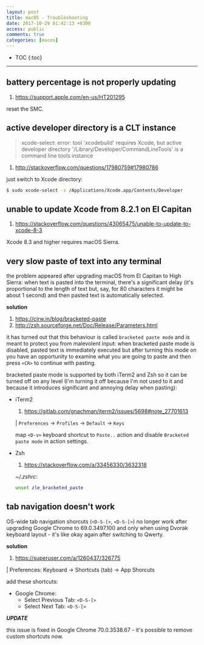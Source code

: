 ```yaml
---
layout: post
title: macOS - Troubleshooting
date: 2017-10-29 01:42:13 +0300
access: public
comments: true
categories: [macos]
---
```


<!-- more -->

* TOC
{:toc}
<hr>

battery percentage is not properly updating
-------------------------------------------

1. <https://support.apple.com/en-us/HT201295>

reset the SMC.

active developer directory is a CLT instance
--------------------------------------------

> xcode-select: error: tool 'xcodebuild' requires Xcode, but active developer
> directory '/Library/Developer/CommandLineTools' is a command line tools instance

1. <http://stackoverflow.com/questions/17980759#17980786>

just switch to Xcode directory:

```sh
$ sudo xcode-select -s /Applications/Xcode.app/Contents/Developer
```

unable to update Xcode from 8.2.1 on El Capitan
-----------------------------------------------

1. <https://stackoverflow.com/questions/43065475/unable-to-update-to-xcode-8-3>

Xcode 8.3 and higher requires macOS Sierra.

very slow paste of text into any terminal
-----------------------------------------

the problem appeared after upgrading macOS from El Capitan to High Sierra:
when text is pasted into the terminal, there's a significant delay (it's
proportional to the length of text but, say, for 80 characters it might be
about 1 second) and then pasted text is automatically selected.

**solution**

1. <https://cirw.in/blog/bracketed-paste>
2. <http://zsh.sourceforge.net/Doc/Release/Parameters.html>

it has turned out that this behaviour is called `bracketed paste mode`
and is meant to protect you from malevolent input: when bracketed paste
mode is disabled, pasted text is immediately executed but after turning
this mode on you have an opportunity to examine what you are going to
paste and then press `<CR>` to continue with pasting.

bracketed paste mode is supported by both iTerm2 and Zsh so it can be
turned off on any level (I'm turning it off because I'm not used to it
and because it introduces significant and annoying delay when pasting):

- iTerm2

  1. <https://gitlab.com/gnachman/iterm2/issues/5698#note_27701613>

  | `Preferences` → `Profiles` → `Default` → `Keys`

  map `<D-v>` keyboard shortcut to `Paste..` action and
  disable `Bracketed paste mode` in action settings.

- Zsh

  1. <https://stackoverflow.com/a/33456330/3632318>

  _~/.zshrc_:

  ```zsh
  unset zle_bracketed_paste
  ```

tab navigation doesn't work
---------------------------

OS-wide tab navigation shorcuts (`<D-S-[>`, `<D-S-[>`) no longer work after
upgrading Google Chrome to 69.0.3497.100 and only when using Dvorak keyboard
layout - it's like okay again after switching to Qwerty.

**solution**

1. <https://superuser.com/a/1260437/326775>

| Preferences: Keyboard → Shortcuts (tab) → App Shorcuts

add these shortcuts:

- Google Chrome:
  - Select Previous Tab: `<D-S-[>`
  - Select Next Tab: `<D-S-[>`

***UPDATE***

this issue is fixed in Google Chrome 70.0.3538.67 - it's possible to remove
custom shortcuts now.
